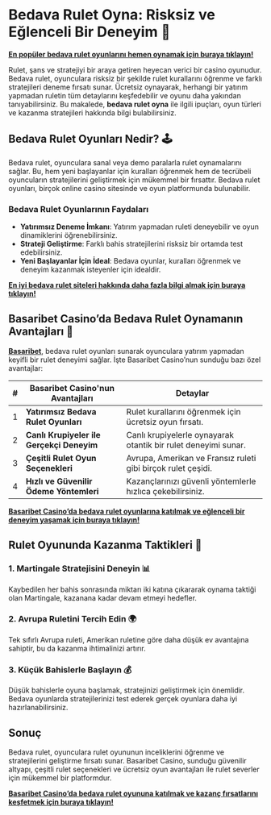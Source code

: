 # Bedava Rulet Oyna: Risksiz ve Eğlenceli Bir Deneyim 🎡

**[En popüler bedava rulet oyunlarını hemen oynamak için buraya tıklayın!](https://casinotr.link/gWCRZ4)**

Rulet, şans ve stratejiyi bir araya getiren heyecan verici bir casino oyunudur. Bedava rulet, oyunculara risksiz bir şekilde rulet kurallarını öğrenme ve farklı stratejileri deneme fırsatı sunar. Ücretsiz oynayarak, herhangi bir yatırım yapmadan ruletin tüm detaylarını keşfedebilir ve oyunu daha yakından tanıyabilirsiniz. Bu makalede, **bedava rulet oyna** ile ilgili ipuçları, oyun türleri ve kazanma stratejileri hakkında bilgi bulabilirsiniz.

## Bedava Rulet Oyunları Nedir? 🕹️

Bedava rulet, oyunculara sanal veya demo paralarla rulet oynamalarını sağlar. Bu, hem yeni başlayanlar için kuralları öğrenmek hem de tecrübeli oyuncuların stratejilerini geliştirmek için mükemmel bir fırsattır. Bedava rulet oyunları, birçok online casino sitesinde ve oyun platformunda bulunabilir.

### Bedava Rulet Oyunlarının Faydaları

- **Yatırımsız Deneme İmkanı**: Yatırım yapmadan ruleti deneyebilir ve oyun dinamiklerini öğrenebilirsiniz.
- **Strateji Geliştirme**: Farklı bahis stratejilerini risksiz bir ortamda test edebilirsiniz.
- **Yeni Başlayanlar İçin İdeal**: Bedava oyunlar, kuralları öğrenmek ve deneyim kazanmak isteyenler için idealdir.

**[En iyi bedava rulet siteleri hakkında daha fazla bilgi almak için buraya tıklayın!](https://casinotr.link/gWCRZ4)**

## Basaribet Casino’da Bedava Rulet Oynamanın Avantajları 🧠

**[Basaribet](https://casinotr.link/gWCRZ4)**, bedava rulet oyunları sunarak oyunculara yatırım yapmadan keyifli bir rulet deneyimi sağlar. İşte Basaribet Casino’nun sunduğu bazı özel avantajlar:

| #  | Basaribet Casino'nun Avantajları                 | Detaylar |
|----|--------------------------------------------------|----------|
| 1  | **Yatırımsız Bedava Rulet Oyunları**             | Rulet kurallarını öğrenmek için ücretsiz oyun fırsatı. |
| 2  | **Canlı Krupiyeler ile Gerçekçi Deneyim**        | Canlı krupiyelerle oynayarak otantik bir rulet deneyimi sunar. |
| 3  | **Çeşitli Rulet Oyun Seçenekleri**               | Avrupa, Amerikan ve Fransız ruleti gibi birçok rulet çeşidi. |
| 4  | **Hızlı ve Güvenilir Ödeme Yöntemleri**          | Kazançlarınızı güvenli yöntemlerle hızlıca çekebilirsiniz. |

**[Basaribet Casino’da bedava rulet oyunlarına katılmak ve eğlenceli bir deneyim yaşamak için buraya tıklayın!](https://casinotr.link/gWCRZ4)**

## Rulet Oyununda Kazanma Taktikleri 🎯

### 1. Martingale Stratejisini Deneyin 📊
Kaybedilen her bahis sonrasında miktarı iki katına çıkararak oynama taktiği olan Martingale, kazanana kadar devam etmeyi hedefler.

### 2. Avrupa Ruletini Tercih Edin 🌍
Tek sıfırlı Avrupa ruleti, Amerikan ruletine göre daha düşük ev avantajına sahiptir, bu da kazanma ihtimalinizi artırır.

### 3. Küçük Bahislerle Başlayın 💰
Düşük bahislerle oyuna başlamak, stratejinizi geliştirmek için önemlidir. Bedava oyunlarda stratejilerinizi test ederek gerçek oyunlara daha iyi hazırlanabilirsiniz.

## Sonuç

Bedava rulet, oyunculara rulet oyununun inceliklerini öğrenme ve stratejilerini geliştirme fırsatı sunar. Basaribet Casino, sunduğu güvenilir altyapı, çeşitli rulet seçenekleri ve ücretsiz oyun avantajları ile rulet severler için mükemmel bir platformdur.

**[Basaribet Casino’da bedava rulet oyununa katılmak ve kazanç fırsatlarını keşfetmek için buraya tıklayın!](https://casinotr.link/gWCRZ4)**
